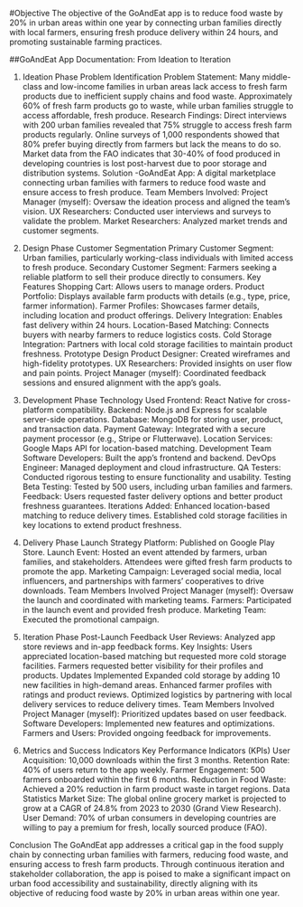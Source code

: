 #Objective
The objective of the GoAndEat app is to reduce food waste by 20% in urban areas within one year by connecting urban families directly with local farmers, ensuring fresh produce delivery within 24 hours, and promoting sustainable farming practices.

##GoAndEat App Documentation: From Ideation to Iteration

1. Ideation Phase
Problem Identification
Problem Statement: Many middle-class and low-income families in urban areas lack access to fresh farm products due to inefficient supply chains and food waste. Approximately 60% of fresh farm products go to waste, while urban families struggle to access affordable, fresh produce.
Research Findings:
Direct interviews with 200 urban families revealed that 75% struggle to access fresh farm products regularly.
Online surveys of 1,000 respondents showed that 80% prefer buying directly from farmers but lack the means to do so.
Market data from the FAO indicates that 30-40% of food produced in developing countries is lost post-harvest due to poor storage and distribution systems.
Solution
-GoAndEat App: A digital marketplace connecting urban families with farmers to reduce food waste and ensure access to fresh produce.
Team Members Involved:
Project Manager (myself): Oversaw the ideation process and aligned the team’s vision.
UX Researchers: Conducted user interviews and surveys to validate the problem.
Market Researchers: Analyzed market trends and customer segments.

2. Design Phase
Customer Segmentation
Primary Customer Segment: Urban families, particularly working-class individuals with limited access to fresh produce.
Secondary Customer Segment: Farmers seeking a reliable platform to sell their produce directly to consumers.
Key Features
Shopping Cart: Allows users to manage orders.
Product Portfolio: Displays available farm products with details (e.g., type, price, farmer information).
Farmer Profiles: Showcases farmer details, including location and product offerings.
Delivery Integration: Enables fast delivery within 24 hours.
Location-Based Matching: Connects buyers with nearby farmers to reduce logistics costs.
Cold Storage Integration: Partners with local cold storage facilities to maintain product freshness.
Prototype Design
Product Designer: Created wireframes and high-fidelity prototypes.
UX Researchers: Provided insights on user flow and pain points.
Project Manager (myself): Coordinated feedback sessions and ensured alignment with the app’s goals.

3. Development Phase
Technology Used
Frontend: React Native for cross-platform compatibility.
Backend: Node.js and Express for scalable server-side operations.
Database: MongoDB for storing user, product, and transaction data.
Payment Gateway: Integrated with a secure payment processor (e.g., Stripe or Flutterwave).
Location Services: Google Maps API for location-based matching.
Development Team
Software Developers: Built the app’s frontend and backend.
DevOps Engineer: Managed deployment and cloud infrastructure.
QA Testers: Conducted rigorous testing to ensure functionality and usability.
Testing
Beta Testing: Tested by 500 users, including urban families and farmers.
Feedback: Users requested faster delivery options and better product freshness guarantees.
Iterations Added:
Enhanced location-based matching to reduce delivery times.
Established cold storage facilities in key locations to extend product freshness.

4. Delivery Phase
Launch Strategy
Platform: Published on Google Play Store.
Launch Event: Hosted an event attended by farmers, urban families, and stakeholders. Attendees were gifted fresh farm products to promote the app.
Marketing Campaign: Leveraged social media, local influencers, and partnerships with farmers’ cooperatives to drive downloads.
Team Members Involved
Project Manager (myself): Oversaw the launch and coordinated with marketing teams.
Farmers: Participated in the launch event and provided fresh produce.
Marketing Team: Executed the promotional campaign.

5. Iteration Phase
Post-Launch Feedback
User Reviews: Analyzed app store reviews and in-app feedback forms.
Key Insights:
Users appreciated location-based matching but requested more cold storage facilities.
Farmers requested better visibility for their profiles and products.
Updates Implemented
Expanded cold storage by adding 10 new facilities in high-demand areas.
Enhanced farmer profiles with ratings and product reviews.
Optimized logistics by partnering with local delivery services to reduce delivery times.
Team Members Involved
Project Manager (myself): Prioritized updates based on user feedback.
Software Developers: Implemented new features and optimizations.
Farmers and Users: Provided ongoing feedback for improvements.

6. Metrics and Success Indicators
Key Performance Indicators (KPIs)
User Acquisition: 10,000 downloads within the first 3 months.
Retention Rate: 40% of users return to the app weekly.
Farmer Engagement: 500 farmers onboarded within the first 6 months.
Reduction in Food Waste: Achieved a 20% reduction in farm product waste in target regions.
Data Statistics
Market Size: The global online grocery market is projected to grow at a CAGR of 24.8% from 2023 to 2030 (Grand View Research).
User Demand: 70% of urban consumers in developing countries are willing to pay a premium for fresh, locally sourced produce (FAO).

Conclusion
The GoAndEat app addresses a critical gap in the food supply chain by connecting urban families with farmers, reducing food waste, and ensuring access to fresh farm products. Through continuous iteration and stakeholder collaboration, the app is poised to make a significant impact on urban food accessibility and sustainability, directly aligning with its objective of reducing food waste by 20% in urban areas within one year.

 

